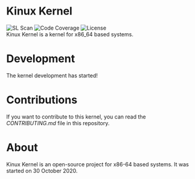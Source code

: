 # Kinux Kernel
![SL Scan](https://github.com/developer765/Kinux-Kernel/workflows/SL%20Scan/badge.svg?branch=main)
![Code Coverage](https://img.shields.io/badge/coverage-100%25-brightgreen)
![License](https://img.shields.io/badge/license-Apache%202.0-blue)
<br/>
Kinux Kernel is a kernel for x86_64 based systems.

# Development
The kernel development has started!

# Contributions
If you want to contribute to this kernel, you can read the _CONTRIBUTING.md_ file in this repository.

# About
Kinux Kernel is an open-source project for x86-64 based systems. It was started on 30 October 2020.
